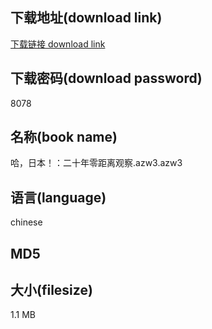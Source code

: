## 下载地址(download link)
[下载链接 download link](https://voluble-croquembouche-d321dc.netlify.app/?s=%E5%93%88%EF%BC%8C%E6%97%A5%E6%9C%AC%EF%BC%81%EF%BC%9A%E4%BA%8C%E5%8D%81%E5%B9%B4%E9%9B%B6%E8%B7%9D%E7%A6%BB%E8%A7%82%E5%AF%9F.azw3)

## 下载密码(download password)
8078

## 名称(book name)
哈，日本！：二十年零距离观察.azw3.azw3

## 语言(language)
chinese

## MD5


## 大小(filesize)
1.1 MB
